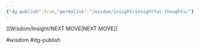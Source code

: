 ```yaml
---
{"dg-publish":true,"permalink":"/wisdom/insight/insightful-thoughts/"}
---
```


[[Wisdom/Insight/NEXT MOVE\|NEXT MOVE]]

#wisdom #dg-publish